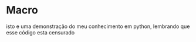 # Macro
isto e uma demonstração do meu conhecimento em python, lembrando que esse código esta censurado

